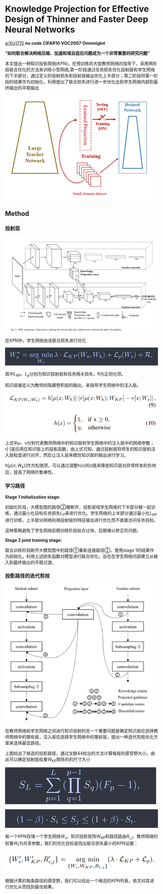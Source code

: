 # Knowledge Projection for Effective Design of Thinner and Faster Deep Neural Networks

[arXiv1710](https://arxiv.org/abs/1710.09505)	**no code** 	**CIFAR10 VOC2007** **Ommniglot**

**“如何联合解决网络压缩、加速和域自适应问题成为一个非常重要的研究问题”**

本文提出一种知识投影网络(KPN)，在预训练的大型教师网络的指导下，采用两阶段联合优化的方法来训练小型网络,第一阶段通过任务损失优化投射层和学生网络的下半部分，通过定义的投射损失和投射层输出优化上半部分；第二阶段将第一阶段的结果作为初始化，利用提出了联合损失进行进一步优化达到学生网络内部到最终输出的平稳输出

![image-20240306092624160](./imgs/image-20240306092624160.png)



## Method

### 投射层

![image-20240306093036043](./imgs/image-20240306093036043.png)

在KPN中，学生网络由该联合损失进行优化

![image-20240306093458019](./imgs/image-20240306093458019.png)

其中$L_{KP}$、$L_p$分别为知识投射层和任务相关损失，R为正则化项。

知识层被定义为教师的隐藏卷积层的输出，来指导学生网络中的注入层。

![image-20240306093846944](./imgs/image-20240306093846944.png)

上式中$\mu$、v分别代表教师网络中的知识层和学生网络中的注入层中的网络参数；r[·]是应用在知识层上的投影函数，由上式可知，通过投射层将师生的知识层和注入层粒度进行对齐，然后让注入层来模仿知识层的输出进行学习。

$h[\mu(x;W_k)]$作为松弛项，可以通过调整h(x)的$\eta$值来降低知识层对异常样本的负响应，提高了网络的鲁棒性。



### 学习路径

**Stage 1 initialization stage:**

初始化阶段，大模型图的路径②被断开，投影层域学生网络的下半部分被一起训练，通过最小化目标任务损失$L_P$来进行优化。学生网络的上半部分通过最小化$L_{KP}$进行训练，上半部分网络利用投射层的特征输出进行优化而不直接访问任务目标。

这种策略避免了学生网络前期训练阶段拟合过快，后期难以修正的问题。

**Stage 2 joint training stage:**

联合训练阶段断开大模型图中的路径①重新连接路径②，使用stage 1的结果作为初始化，利用上述损失函数对模型进行联合优化，旨在在学生网络内部建立从输入到最终输出的平稳过渡。



### 投影路径的迭代剪枝

![image-20240306095803649](./imgs/image-20240306095803649.png)

在教师网络和学生网络之间进行知识投射的另一个重要问题是确定知识层应选择教师网络中的哪些层，注入层应选择学生网络中的哪些层，提出一种迭代剪枝优化方案来选择最佳路径。

上图给出了候选的投影路径，通过文献44给出的方法计算每层的感受野大小，由此可以确定投射层权重$W_{KP}$矩阵的的尺寸大小

![image-20240306100304036](./imgs/image-20240306100304036.png)

![image-20240306100851932](./imgs/image-20240306100851932.png)

每一个KPN存储一个学生网络$W_s$，知识投影矩阵$W_{KP}$和路径路由$R_{i,j}$，教师网络的权重$W_t$为共享参数，我们的优化目标是找出联合损失最小的KPN设置：

![image-20240306100621455](./imgs/image-20240306100621455.png)

根据计算的每条路径的感受野，我们可以给出一个候选的KPN列表，依次对其进行优化从而找到最优结果。

